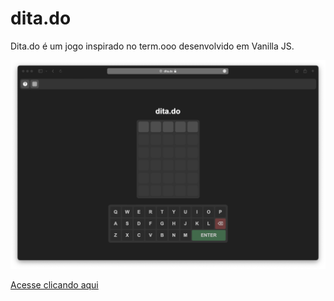 # dita.do

Dita.do é um jogo inspirado no term.ooo desenvolvido em Vanilla JS.

<img src="docs/01.png"/>

<a href="https://dita.do/">Acesse clicando aqui</a>
